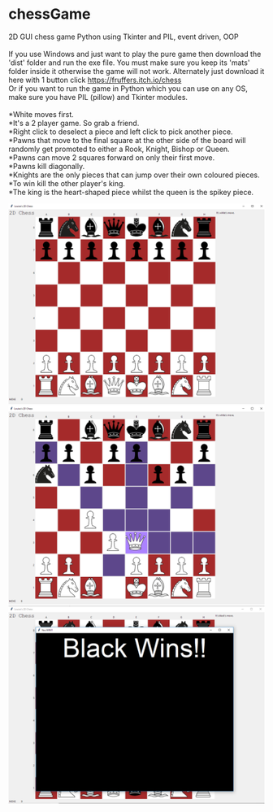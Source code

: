 # chessGame
2D GUI chess game Python using Tkinter and PIL, event driven, OOP
<br />
<br />
If you use Windows and just want to play the pure game then download the 'dist' folder and run the exe file. You must make sure you keep its 'mats' folder inside it otherwise the game will not work. Alternately just download it here with 1 button click https://fruffers.itch.io/chess
<br />
Or if you want to run the game in Python which you can use on any OS, make sure you have PIL (pillow) and Tkinter modules.
<br />
<br />
*White moves first.
<br />
*It's a 2 player game. So grab a friend.
<br />
*Right click to deselect a piece and left click to pick another piece.
<br />
*Pawns that move to the final square at the other side of the board will randomly get promoted to either a Rook, Knight, Bishop or Queen. 
<br />
*Pawns can move 2 squares forward on only their first move.
<br />
*Pawns kill diagonally.
<br />
*Knights are the only pieces that can jump over their own coloured pieces.
<br />
*To win kill the other player's king.
<br />
*The king is the heart-shaped piece whilst the queen is the spikey piece.
<br />

![](https://github.com/fruffers/chessGame/blob/master/promote/game5.PNG)
![](https://github.com/fruffers/chessGame/blob/master/promote/game3.PNG)
![](https://github.com/fruffers/chessGame/blob/master/promote/game4.PNG)
